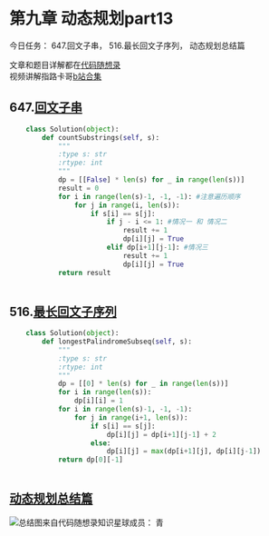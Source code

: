 # 第九章 动态规划part13

今日任务： 647.回文子串， 516.最长回文子序列， 动态规划总结篇

文章和题目详解都在[代码随想录](https://programmercarl.com/)  
视频讲解指路卡哥[b站合集](https://space.bilibili.com/525438321/channel/collectiondetail?sid=180037)

## 647.[回文子串](https://leetcode.com/problems/palindromic-substrings/)
```python
    class Solution(object):
        def countSubstrings(self, s):
            """
            :type s: str
            :rtype: int
            """
            dp = [[False] * len(s) for _ in range(len(s))]
            result = 0
            for i in range(len(s)-1, -1, -1): #注意遍历顺序
                for j in range(i, len(s)):
                    if s[i] == s[j]:
                        if j - i <= 1: #情况一 和 情况二
                            result += 1
                            dp[i][j] = True
                        elif dp[i+1][j-1]: #情况三
                            result += 1
                            dp[i][j] = True
            return result
        

```

## 516.[最长回文子序列](https://leetcode.com/problems/longest-palindromic-subsequence/)
```python
    class Solution(object):
        def longestPalindromeSubseq(self, s):
            """
            :type s: str
            :rtype: int
            """
            dp = [[0] * len(s) for _ in range(len(s))]
            for i in range(len(s)):
                dp[i][i] = 1
            for i in range(len(s)-1, -1, -1):
                for j in range(i+1, len(s)):
                    if s[i] == s[j]:
                        dp[i][j] = dp[i+1][j-1] + 2
                    else:
                        dp[i][j] = max(dp[i+1][j], dp[i][j-1])
            return dp[0][-1]
        

```

## [动态规划总结篇](https://programmercarl.com/%E5%8A%A8%E6%80%81%E8%A7%84%E5%88%92%E6%80%BB%E7%BB%93%E7%AF%87.html#%E5%8A%A8%E8%A7%84%E7%BB%93%E6%9D%9F%E8%AF%AD)
![总结图来自代码随想录知识星球成员： 青](https://kstar-1253855093.cos.ap-nanjing.myqcloud.com/baguwenpdf/_%E5%8A%A8%E6%80%81%E8%A7%84%E5%88%92%E6%80%9D%E7%BB%B4%E5%AF%BC%E5%9B%BE_%E9%9D%92.png "总结")
